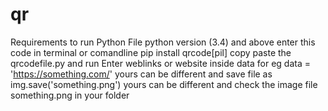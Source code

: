 # qr

Requirements to run Python File
python version (3.4) and above
enter this code in terminal or comandline 
pip install qrcode[pil]
copy paste the qrcodefile.py and run
Enter weblinks or website inside data for eg
data = 'https://something.com/'  yours can be different 
and save file as 
img.save('something.png') yours can be different
and check the image file something.png in your folder
